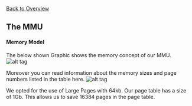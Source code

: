 [Back to Overview](https://github.com/BRO-FHV/docs/blob/master/README.md)
## <a name="MMU"></a>The MMU
#### <a name="MMU_Mem"></a> Memory Model
The below shown Graphic shows the memory concept of our MMU. 
![alt tag](https://raw.github.com/BRO-FHV/docs/master/images/memoryModel.png)


Moreover you can read information about the memory sizes and page numbers listed in the table here.
![alt tag](https://raw.github.com/BRO-FHV/docs/master/images/memoryTable.png)

We opted for the use of Large Pages with 64kb. Our page table has a size of 1Gb. This allows us to save 16384 pages in the page table. 
